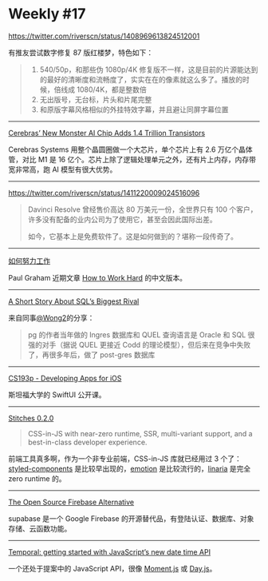 # Weekly #17

https://twitter.com/riverscn/status/1408969613824512001

有推友尝试数字修复 87 版红楼梦，特色如下：

> 1. 540/50p，和那些伪 1080p/4K 修复版不一样，这是目前的片源能达到的最好的清晰度和流畅度了，实实在在的像素就这么多了。播放的时候，倍线成 1080/4K，都是整数倍
> 2. 无出版号，无台标，片头和片尾完整
> 3. 和原版字幕风格相似的外挂特效字幕，并且避让同屏字幕位置

---

[Cerebras’ New Monster AI Chip Adds 1.4 Trillion Transistors](https://spectrum.ieee.org/tech-talk/semiconductors/processors/cerebras-giant-ai-chip-now-has-a-trillions-more-transistors)

Cerebras Systems 用整个晶圆圈做一个大芯片，单个芯片上有 2.6 万亿个晶体管，对比 M1 是 16 亿个。芯片上除了逻辑处理单元之外，还有片上内存，内存带宽非常高，跑 AI 模型有很大优势。

---

https://twitter.com/riverscn/status/1411220009024516096

> Davinci Resolve 曾经售价高达 80 万美元一份，全世界只有 100 个客户，许多没有配备的业内公司为了使用它，甚至会因此国际出差。
>
> 如今，它基本上是免费软件了。这是如何做到的？堪称一段传奇了。

---

[如何努力工作](https://github.com/lzyy/telescope/discussions/4)

Paul Graham 近期文章 [How to Work Hard](http://paulgraham.com/hwh.html) 的中文版本。

---

[A Short Story About SQL’s Biggest Rival](https://www.holistics.io/blog/quel-vs-sql/)

来自同事[@Wong2](https://web.okjike.com/u/A31AEB58-9C98-491E-A0BF-9212737F2964)的分享：

> pg 的作者当年做的 Ingres 数据库和 QUEL 查询语言是 Oracle 和 SQL 很强的对手（据说 QUEL 更接近 Codd 的理论模型），但后来在竞争中失败了，再很多年后，做了 post-gres 数据库

---

[CS193p - Developing Apps for iOS](https://cs193p.sites.stanford.edu)

斯坦福大学的 SwiftUI 公开课。

---

[Stitches 0.2.0](https://stitches.dev/blog/stitches-0.2.0)

> CSS-in-JS with near-zero runtime, SSR, multi-variant support, and a best-in-class developer experience.

前端工具真多啊，作为一个非专业前端，CSS-in-JS 库就已经用过 3 个了：[styled-components](https://styled-components.com/) 是比较早出现的，[emotion](https://emotion.sh/) 是比较流行的，[linaria](https://linaria.dev/) 是完全 zero runtime 的。

---

[The Open Source Firebase Alternative](https://supabase.io/)

supabase 是一个 Google Firebase 的开源替代品，有登陆认证、数据库、对象存储、云函数功能。

---

[Temporal: getting started with JavaScript’s new date time API](https://2ality.com/2021/06/temporal-api.html)

一个还处于提案中的 JavaScript API，很像 [Moment.js](https://momentjs.com/) 或 [Day.js](https://day.js.org/)。
